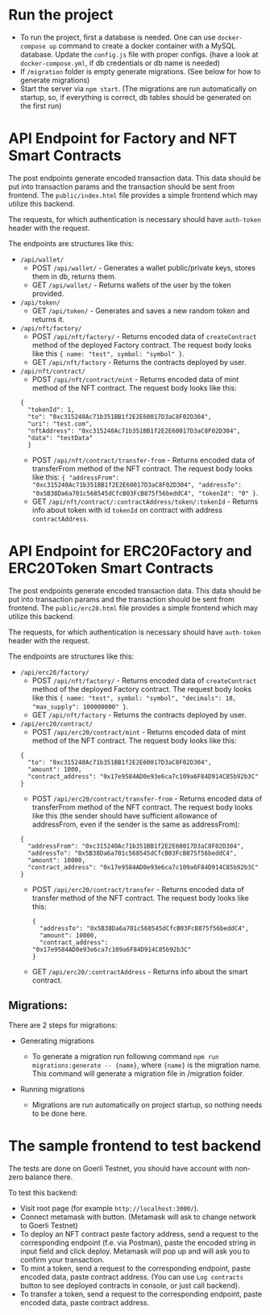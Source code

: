 # Run the project

 - To run the project, first a database is needed. One can use `docker-compose up` command to create a docker container with a MySQL database.
   Update the `config.js` file with proper configs. (have a look at `docker-compose.yml`, if db credentials or db name is needed)
 - If `/migration` folder is empty generate migrations. (See below for how to generate migrations)
 - Start the server via `npm start`. (The migrations are run automatically on startup, so, if everything is correct, db tables should be generated on the first run)

# API Endpoint for Factory and NFT Smart Contracts

The post endpoints generate encoded transaction data. This data should be put into
transaction params and the transaction should be sent from frontend. The `public/index.html`
file provides a simple frontend which may utilize this backend. 

The requests, for which authentication is necessary should have `auth-token` header with the request.

The endpoints are structures like this:
- `/api/wallet/`
  - POST `/api/wallet/` - Generates a wallet public/private keys, stores them in db, returns them.
  - GET `/api/wallet/` - Returns wallets of the user by the token provided.
- `/api/token/`
  - GET `/api/token/` - Generates and saves a new random token and returns it.
- `/api/nft/factory/`
  - POST `/api/nft/factory/` - Returns encoded data of `createContract` method of the deployed Factory contract. The request body looks like this 
    `{ name: "test", symbol: "symbol" }`.
  - GET `/api/nft/factory` - Returns the contracts deployed by user.
- `/api/nft/contract/`
  - POST `/api/nft/contract/mint` - Returns encoded data of mint method of the NFT contract. The request body looks like this: 
  ```
  {
    "tokenId": 1,
    "to": "0xc315240Ac71b351BB1f2E2E60017D3aC8F02D304",
    "uri": "test.com",
    "nftAddress": "0xc315240Ac71b351BB1f2E2E60017D3aC8F02D304",
    "data": "testData"
    }
  ```
  - POST `/api/nft/contract/transfer-from` - Returns encoded data of transferFrom method of the NFT contract. The request body looks like this: `{ "addressFrom": "0xc315240Ac71b351BB1f2E2E60017D3aC8F02D304", "addressTo": "0x5B38Da6a701c568545dCfcB03FcB875f56beddC4", "tokenId": "0" }`.
  - GET `/api/nft/contract/:contractAddress/token/:tokenId` - Returns info about token with id `tokenId` on contract with address `contractAddress`.


# API Endpoint for ERC20Factory and ERC20Token Smart Contracts

The post endpoints generate encoded transaction data. This data should be put into
transaction params and the transaction should be sent from frontend. The `public/erc20.html`
file provides a simple frontend which may utilize this backend.

The requests, for which authentication is necessary should have `auth-token` header with the request.

The endpoints are structures like this:
- `/api/erc20/factory/`
    - POST `/api/nft/factory/` - Returns encoded data of `createContract` method of the deployed Factory contract. The request body looks like this
      `{ name: "test", symbol: "symbol", "decimals": 18, "max_supply": 100000000" }`.
    - GET `/api/nft/factory` - Returns the contracts deployed by user.
- `/api/erc20/contract/`
    - POST `/api/erc20/contract/mint` - Returns encoded data of mint method of the NFT contract. The request body looks like this:
  ```
  {
    "to": "0xc315240Ac71b351BB1f2E2E60017D3aC8F02D304",
    "amount": 1000,
    "contract_address": "0x17e9584AD0e93e6ca7c109a6F84D914C85b92b3C"
  }
  ```
    - POST `/api/erc20/contract/transfer-from` - Returns encoded data of transferFrom method of the NFT contract. The request body looks like this (the sender should have sufficient allowance of addressFrom, even if the sender is the same as addressFrom):
    ```
    { 
      "addressFrom": "0xc315240Ac71b351BB1f2E2E60017D3aC8F02D304", 
      "addressTo": "0x5B38Da6a701c568545dCfcB03FcB875f56beddC4", 
      "amount": 10000,
      "contract_address": "0x17e9584AD0e93e6ca7c109a6F84D914C85b92b3C"
    }
    ``` 
    - POST `/api/erc20/contract/transfer` - Returns encoded data of transfer method of the NFT contract. The request body looks like this:
      ```
      { 
        "addressTo": "0x5B38Da6a701c568545dCfcB03FcB875f56beddC4", 
        "amount": 10000,
        "contract_address": "0x17e9584AD0e93e6ca7c109a6F84D914C85b92b3C"
      }
      ``` 
    
    - GET `/api/erc20/:contractAddress` - Returns info about the smart contract.


## Migrations:
  There are 2 steps for migrations:
  - Generating migrations
    - To generate a migration run following command `npm run migrations:generate -- {name}`, where `{name}` is the migration name.
        This command will generate a migration file in /migration folder.

  - Running migrations
    - Migrations are run automatically on project startup, so nothing needs to be done here.

  
# The sample frontend to test backend

The tests are done on Goerli Testnet, you should have account with non-zero balance there.

To test this backend:
- Visit root page (for example `http://localhost:3000/`). 
- Connect metamask with button. (Metamask will ask to change network to Goerli Testnet)
- To deploy an NFT contract paste factory address, send a request to the corresponding endpoint (f.e. via Postman), paste the encoded string in input field and click deploy. Metamask will pop up and will ask you to confirm your transaction.
- To mint a token, send a request to the corresponding endpoint, paste encoded data, paste contract address. (You can use `Log contracts` button to see deployed contracts in console, or just call backend).
- To transfer a token, send a request to the corresponding endpoint, paste encoded data, paste contract address.